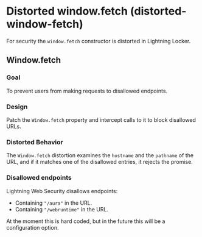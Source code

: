# Distorted window.fetch (distorted-window-fetch)

For security the `window.fetch` constructor is distorted in Lightning Locker.

<!-- START generated embed: @locker/distortion/src/Window/docs/fetch-value.md -->
## Window.fetch

### Goal

To prevent users from making requests to disallowed endpoints.

### Design

Patch the `Window.fetch` property and intercept calls to it to block disallowed URLs.

### Distorted Behavior

The `Window.fetch` distortion examines the `hostname` and the `pathname` of the URL, and if it matches one of the disallowed entries, it rejects the promise.

### Disallowed endpoints

Lightning Web Security disallows endpoints:

- Containing `"/aura"` in the URL.
- Containing `"/webruntime"` in the URL.

At the moment this is hard coded, but in the future this will be a configuration option.
<!-- END generated embed, please keep comment -->
